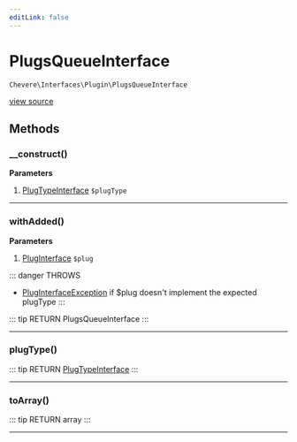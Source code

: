 ```yaml
---
editLink: false
---
```


# PlugsQueueInterface

`Chevere\Interfaces\Plugin\PlugsQueueInterface`

[view source](https://github.com/chevere/chevere/blob/master/interfaces/Plugin/PlugsQueueInterface.php)

## Methods

### __construct()

**Parameters**

1. [PlugTypeInterface](./PlugTypeInterface.md) `$plugType`

---

### withAdded()

**Parameters**

1. [PlugInterface](./PlugInterface.md) `$plug`

::: danger THROWS
- [PlugInterfaceException](../../Exceptions/Plugin/PlugInterfaceException.md)
if $plug doesn't implement the expected plugType
:::

::: tip RETURN
PlugsQueueInterface
:::

---

### plugType()

::: tip RETURN
[PlugTypeInterface](./PlugTypeInterface.md)
:::

---

### toArray()

::: tip RETURN
array
:::

---

